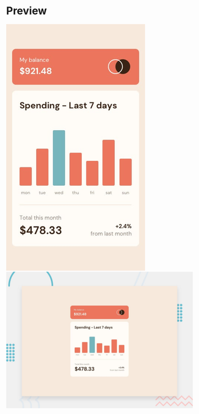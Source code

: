<h1>Preview</h1>
<img src="./assets/images/mobile-design.jpg" alt="mobile preview" />
<img src="./assets/images/desktop-preview.jpg" alt="desktop preview" />